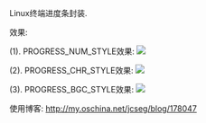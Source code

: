 Linux终端进度条封装.

效果:

(1). PROGRESS_NUM_STYLE效果:
<img src="http://static.oschina.net/uploads/space/2013/1121/171700_r74u_853816.jpg"/> <br />

(2). PROGRESS_CHR_STYLE效果:
<img src="http://static.oschina.net/uploads/space/2013/1121/171725_58sR_853816.jpg"/> <br />

(3). PROGRESS_BGC_STYLE效果:
<img src="http://static.oschina.net/uploads/space/2013/1121/171746_nnei_853816.jpg"/> <br />

使用博客: http://my.oschina.net/jcseg/blog/178047
